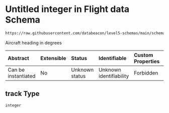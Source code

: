 # Untitled integer in Flight data Schema

```txt
https://raw.githubusercontent.com/databeacon/level5-schemas/main/schemas/streaming/blender/flight.schema.json#/properties/track
```

Aircraft heading in degrees

| Abstract            | Extensible | Status         | Identifiable            | Custom Properties | Additional Properties | Access Restrictions | Defined In                                                                                    |
| :------------------ | :--------- | :------------- | :---------------------- | :---------------- | :-------------------- | :------------------ | :-------------------------------------------------------------------------------------------- |
| Can be instantiated | No         | Unknown status | Unknown identifiability | Forbidden         | Allowed               | none                | [flight.schema.json\*](../../out/streaming/blender/flight.schema.json "open original schema") |

## track Type

`integer`
